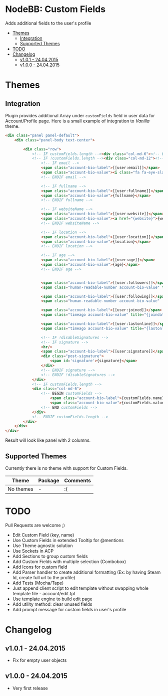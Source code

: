 # NodeBB: Custom Fields

Adds additional fields to the user's profile

<!-- START doctoc generated TOC please keep comment here to allow auto update -->
<!-- DON'T EDIT THIS SECTION, INSTEAD RE-RUN doctoc TO UPDATE -->
 

- [Themes](#themes)
  - [Integration](#integration)
  - [Supported Themes](#supported-themes)
- [TODO](#todo)
- [Changelog](#changelog)
  - [v1.0.1 - 24.04.2015](#v101---24042015)
  - [v1.0.0 - 24.04.2015](#v100---24042015)

<!-- END doctoc generated TOC please keep comment here to allow auto update -->

# Themes

## Integration

Plugin provides additional Array under `customFields` field in user data for Account/Profile page.
Here is a small example of integration to *Vanilla* theme.

```html
<div class="panel panel-default">
    <div class="panel-body text-center">

        <div class="row">
            <!-- IF customFields.length --><div class="col-md-6"><!-- ENDIF customFields.length -->
            <!-- IF !customFields.length --><div class="col-md-12"><!-- ENDIF !customFields.length -->
                <!-- IF email -->
                <span class="account-bio-label">[[user:email]]</span>
                <span class="account-bio-value"><i class="fa fa-eye-slash {emailClass}" title="[[user:email_hidden]]"></i> {email}</span>
                <!-- ENDIF email -->

                <!-- IF fullname -->
                <span class="account-bio-label">[[user:fullname]]</span>
                <span class="account-bio-value">{fullname}</span>
                <!-- ENDIF fullname -->

                <!-- IF websiteName -->
                <span class="account-bio-label">[[user:website]]</span>
                <span class="account-bio-value"><a href="{website}">{websiteName}</a></span>
                <!-- ENDIF websiteName -->

                <!-- IF location -->
                <span class="account-bio-label">[[user:location]]</span>
                <span class="account-bio-value">{location}</span>
                <!-- ENDIF location -->

                <!-- IF age -->
                <span class="account-bio-label">[[user:age]]</span>
                <span class="account-bio-value">{age}</span>
                <!-- ENDIF age -->


                <span class="account-bio-label">[[user:followers]]</span>
                <span class="human-readable-number account-bio-value" title="{followerCount}">{followerCount}</span>

                <span class="account-bio-label">[[user:following]]</span>
                <span class="human-readable-number account-bio-value"  title="{followingCount}">{followingCount}</span>

                <span class="account-bio-label">[[user:joined]]</span>
                <span class="timeago account-bio-value" title="{joindate}"></span>

                <span class="account-bio-label">[[user:lastonline]]</span>
                <span class="timeago account-bio-value" title="{lastonline}"></span>

                <!-- IF !disableSignatures -->
                <!-- IF signature -->
                <hr/>
                <span class="account-bio-label">[[user:signature]]</span>
                <div class="post-signature">
                    <span id='signature'>{signature}</span>
                </div>
                <!-- ENDIF signature -->
                <!-- ENDIF !disableSignatures -->
            </div>
            <!-- IF customFields.length -->
            <div class="col-md-6">
                <!-- BEGIN customFields -->
                    <span class="account-bio-label">{customFields.name}</span>
                    <span class="account-bio-value">{customFields.value}</span>
                <!-- END customFields -->
            </div>
            <!-- ENDIF customFields.length -->
        </div>
    </div>
</div>
```

Result will look like panel with 2 columns.

## Supported Themes

Currently there is no theme with support for Custom Fields.

| Theme | Package | Comments |
| ------------- | ----------- | ----------- |
| No themes | - | :( |

# TODO

Pull Requests are welcome ;)

- Edit Custom Field (key, name)
- Use Custom Fields in extended Tooltip for @mentions
- Use Theme agnostic solution
- Use Sockets in ACP
- Add Sections to group custom fields
- Add Custom Fields with multiple selection (Combobox)
- Add Icons for custom field
- Add Parser handler to create additional formatting (Ex: by having Steam Id, create full url to the profile)
- Add Tests (Mocha/Tape)
- Just append client script to edit template without swapping whole template file - account/edit.tpl
- Use template engine to build edit page
- Add utility method: clear unused fields
- Add prompt message for custom fields in user's profile

# Changelog

## v1.0.1 - 24.04.2015

- Fix for empty user objects

## v1.0.0 - 24.04.2015

- Very first release
